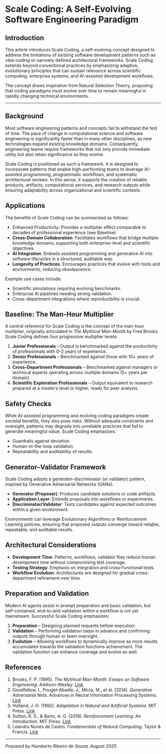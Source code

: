 # Scale Coding: A Self-Evolving Software Engineering Paradigm

## Introduction  
This article introduces Scale Coding, a self-evolving concept designed to address the limitations of existing software development patterns such as vibe-coding or narrowly defined architectural frameworks. Scale Coding extends beyond conventional practices by emphasizing adaptive, evolutionary principles that can sustain relevance across scientific computing, enterprise systems, and AI-assisted development workflows.

The concept draws inspiration from Natural Selection Theory, proposing that coding paradigms must evolve over time to remain meaningful in rapidly changing technical environments.

---

## Background  
Most software engineering patterns and concepts fail to withstand the test of time. The pace of change in computational science and software engineering is significantly faster than in many other disciplines, as new technologies expand existing knowledge domains. Consequently, engineering teams require frameworks that not only provide immediate utility but also retain significance as they evolve.

Scale Coding is positioned as such a framework. It is designed to incorporate patterns that enable high-performing teams to leverage AI-assisted programming, programmatic workflows, and systematic architectural reviews. In this sense, it supports the creation of reliable products, artifacts, computational services, and research outputs while ensuring adaptability across organizational and scientific contexts.


## Applications  
The benefits of Scale Coding can be summarized as follows:

- Enhanced Productivity: Provides a multiplier effect comparable to decades of professional experience (see Baseline).  
- **Cross-Domain Collaboration**: Facilitates workflows that bridge multiple knowledge domains, supporting both enterprise-level and scientific objectives.  
- **AI Integration**: Embeds assisted programming and generative AI into software lifecycles in a structured, auditable way.  
- **Longevity of Practices**: Encourages practices that evolve with tools and environments, reducing obsolescence.

Example use cases include:

- Scientific simulations requiring evolving benchmarks.  
- Enterprise AI pipelines needing strong validation.  
- Cross-department integrations where reproducibility is crucial.


## Baseline: The Man-Hour Multiplier  
A central reference for Scale Coding is the concept of the man-hour multiplier, originally articulated in *The Mythical Man-Month* by Fred Brooks. Scale Coding defines four progressive multiplier levels:

1. **Junior Professionals** – Output is benchmarked against the productivity of professionals with 0–2 years of experience.  
2. **Senior Professionals** – Benchmarked against those with 10+ years of experience.  
3. **Cross-Department Professionals** – Benchmarked against managers or technical experts operating across multiple domains (5+ years per domain).  
4. **Scientific Exploration Professionals** – Output equivalent to research prepared at a master’s level or higher, ready for peer analysis.

## Safety Checks  
While AI-assisted programming and evolving coding paradigms create societal benefits, they also pose risks. Without adequate constraints and oversight, patterns may degrade into unreliable practices that fail to generate meaningful value. Scale Coding emphasizes:

- Guardrails against deviation.  
- Human-in-the-loop validation.  
- Repeatability and auditability of results.


## Generator–Validator Framework  
Scale Coding adopts a generator–discriminator (or validator) pattern, inspired by Generative Adversarial Networks (GANs).

- **Generator (Proposer)**: Produces candidate solutions or code artifacts.  
- **Application Layer**: Embeds proposals into workflows or experiments.  
- **Discriminator/Validator**: Tests candidates against expected outcomes within a given environment.

Environments can leverage Evolutionary Algorithms or Reinforcement Learning policies, ensuring that proposed outputs converge toward reliable, repeatable, and auditable results.


## Architectural Considerations  
- **Development Time**: Patterns, workflows, validator files reduce human development time without compromising test coverage.  
- **Testing Strategy**: Emphasis on integration and cross-functional tests.  
- **Workflow Evolution**: Architectures are designed for gradual cross-department refinement over time.


## Preparation and Validation  
Modern AI agents assist in prompt preparation and basic validation, but self-contained, end-to-end validation within a workflow is not yet mainstream. Successful Scale Coding emphasizes:

1. **Preparation** – Designing planned requests before execution.  
2. **Validation** – Performing validation steps in advance and confirming outputs through human or team oversight.  
3. **Evolution** – Allowing workflows to dynamically improve as more results accumulates towards the validation functions achievement. The validation function can enhance coverage and evolve as well. 


## References  
1. Brooks, F. P. (1995). *The Mythical Man-Month: Essays on Software Engineering.* Addison-Wesley. [Link](https://en.wikipedia.org/wiki/The_Mythical_Man-Month)  
2. Goodfellow, I., Pouget-Abadie, J., Mirza, M., et al. (2014). *Generative Adversarial Nets.* Advances in Neural Information Processing Systems. [Link](https://papers.nips.cc/paper/5423-generative-adversarial-nets.pdf)  
3. Holland, J. H. (1992). *Adaptation in Natural and Artificial Systems.* MIT Press. [Link](https://mitpress.mit.edu/9780262581110/adaptation-in-natural-and-artificial-systems/)  
4. Sutton, R. S., & Barto, A. G. (2018). *Reinforcement Learning: An Introduction.* MIT Press. [Link](http://incompleteideas.net/book/the-book-2nd.html)  
5. Leandro Nunes de Castro. *Fundamentals of Natural Computing.* Taylor & Francis. [Link](https://www.taylorfrancis.com/books/mono/10.1201/9781420011449/fundamentals-natural-computing-leandro-nunes-de-castro)

---

  
*Prepared by Humberto Ribeiro de Souza, August 2025.*  
